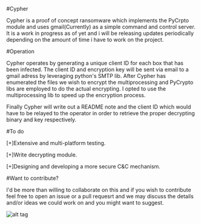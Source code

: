 #Cypher

Cypher is a proof of concept ransomware which implements the PyCrpto module and uses gmail(Currently) as a simple command and control server. It is a work in progress as of yet and i will be releasing updates periodically depending on the amount of time i have to work on the project.

#Operation

Cypher operates by generating a unique client ID for each box that has been infected. The client ID and encryption key will be sent via email to a gmail adress by leveraging python's SMTP lib. After Cypher has enumerated the files we wish to encrypt the multiprocessing and PyCrypto libs are employed to do the actual encrypting. I opted to use the multiprocessing lib to speed up the encryption process.

Finally Cypher will write out a README note and the client ID which would have to be relayed to the operator in order to retrieve the proper decrypting binary and key respectively.

#To do

[+]Extensive and multi-platform testing.

[+]Write decrypting module.

[+]Designing and developing a more secure C&C mechanism.

#Want to contribute?

I'd be more than willing to collaborate on this and if you wish to contribute feel free to open an issue or a pull requesrt and we may discuss the details and/or ideas we could work on and you might want to suggest.



![alt tag](https://pbs.twimg.com/media/CfJsdtPWsAEc-Gs.jpg)


